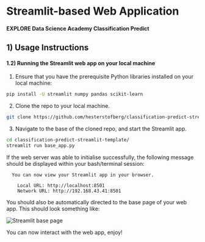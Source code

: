 # Streamlit-based Web Application
#### EXPLORE Data Science Academy Classification Predict


## 1) Usage Instructions

#### 1.2) Running the Streamlit web app on your local machine

 1. Ensure that you have the prerequisite Python libraries installed on your local machine:

 ```bash
 pip install -U streamlit numpy pandas scikit-learn
 ```

 2. Clone the repo to your local machine.

 ```bash
 git clone https://github.com/hesterstofberg/classification-predict-streamlit-template.git
 ```  

 3. Navigate to the base of the cloned repo, and start the Streamlit app.

 ```bash
 cd classification-predict-streamlit-template/
 streamlit run base_app.py
 ```

 If the web server was able to initialise successfully, the following message should be displayed within your bash/terminal session:

```
  You can now view your Streamlit app in your browser.

    Local URL: http://localhost:8501
    Network URL: http://192.168.43.41:8501
```

You should also be automatically directed to the base page of your web app. This should look something like:

![Streamlit base page](resources/imgs/streamlit-base-splash-screen.png)

You can now interact with the web app, enjoy!
